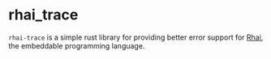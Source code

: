 # rhai_trace

`rhai-trace` is a simple rust library for providing better error support for [Rhai](https://rhai.rs), the embeddable programming language.
